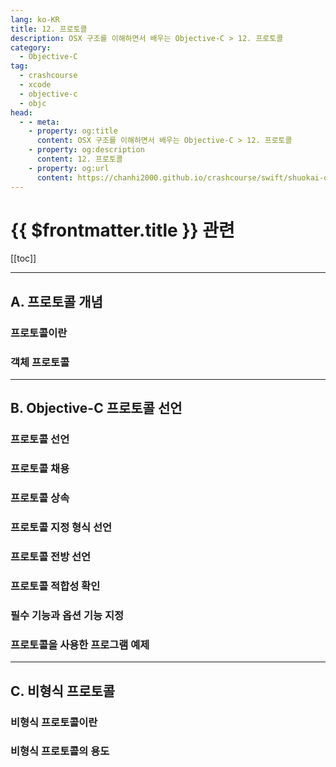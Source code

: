 ```yaml
---
lang: ko-KR
title: 12. 프로토콜
description: OSX 구조를 이해하면서 배우는 Objective-C > 12. 프로토콜
category:
  - Objective-C
tag: 
  - crashcourse
  - xcode
  - objective-c
  - objc
head:
  - - meta:
    - property: og:title
      content: OSX 구조를 이해하면서 배우는 Objective-C > 12. 프로토콜
    - property: og:description
      content: 12. 프로토콜
    - property: og:url
      content: https://chanhi2000.github.io/crashcourse/swift/shuokai-objc/12.html
---
```


# {{ $frontmatter.title }} 관련

[[toc]]

---

## A. 프로토콜 개념

### 프로토콜이란

### 객체 프로토콜


---

## B. Objective-C 프로토콜 선언

### 프로토콜 선언

### 프로토콜 채용

### 프로토콜 상속

### 프로토콜 지정 형식 선언

### 프로토콜 전방 선언

### 프로토콜 적합성 확인

### 필수 기능과 옵션 기능 지정

### 프로토콜을 사용한 프로그램 예제


---

## C. 비형식 프로토콜

### 비형식 프로토콜이란

### 비형식 프로토콜의 용도

